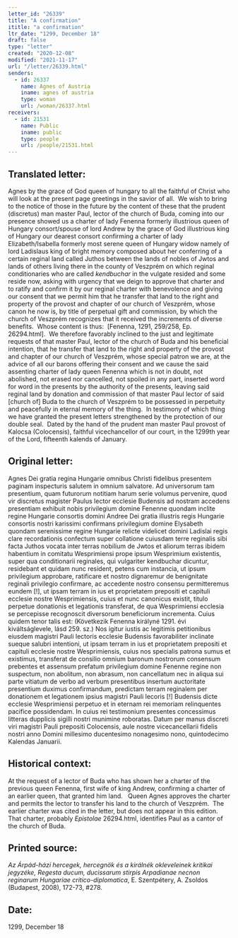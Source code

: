 ```yaml
---
letter_id: "26339"
title: "A confirmation"
ititle: "a confirmation"
ltr_date: "1299, December 18"
draft: false
type: "letter"
created: "2020-12-08"
modified: "2021-11-17"
url: "/letter/26339.html"
senders:
  - id: 26337
    name: Agnes of Austria
    iname: agnes of austria
    type: woman
    url: /woman/26337.html
receivers:
  - id: 21531
    name: Public
    iname: public
    type: people
    url: /people/21531.html
---
```

<h2> Translated letter:</h2><p>Agnes by the grace of God queen of hungary to all the faithful of Christ who will look at the present page greetings in the savior of all.&nbsp; We wish to bring to the notice of those in the future by the content of these that the prudent (discretus) man master Paul, lector of the church of Buda, coming into our presence showed us a charter of lady Fenenna formerly illustrious queen of Hungary consort/spouse of lord Andrew by the grace of God illustrious king of Hungary our dearest consort confirming a charter of lady Elizabeth/Isabella formerly most serene queen of Hungary widow namely of lord Ladislaus king of bright memory composed about her conferring of a certain reginal land called Juthos between the lands of nobles of Jwtos and lands of others living there in the county of Veszprém on which reginal conditionaries who are called <i>kendbuchar </i>in the vulgate resided and some reside now, asking with urgency that we deign to approve that charter and to ratify and confirm it by our reginal charter with benevolence and giving our consent that we permit him that he transfer that land to the right and property of the provost and chapter of our church of Veszprém, whose canon he now is, by title of perpetual gift and commission, by which the church of Veszprém recognizes that it received the increments of diverse benefits.&nbsp; Whose content is thus:&nbsp; [Fenenna, 1291, 259/258, Ep. 26294.html].&nbsp; We therefore favorably inclined to the just and legitimate requests of that master Paul, lector of the church of Buda and his beneficial intention, that he transfer that land to the right and property of the provost and chapter of our church of Veszprém, whose special patron we are, at the advice of all our barons offering their consent and we cause the said assenting charter of lady queen Fenenna which is not in doubt, not abolished, not erased nor cancelled, not spoiled in any part, inserted word for word in the presents by the authority of the presents, leaving said reginal land by donation and commission of that master Paul lector of said [church of] Buda to the church of Veszprém to be possessed in perpetuity and peacefully in eternal memory of the thing.&nbsp; In testimony of which thing we have granted the present letters strengthened by the protection of our double seal.&nbsp; Dated by the hand of the prudent man master Paul provost of Kalocsa (Colocensis), faithful vicechancellor of our court, in the 1299th year of the Lord, fifteenth kalends of January.</p><h2 class="mt-4"> Original letter:</h2><p>Agnes Dei gratia regina Hungarie omnibus Christi fidelibus presentem paginam inspecturis salutem in omnium salvatore. Ad universorum tam presentium, quam futurorum notitiam harum serie volumus pervenire, quod vir discretus magister Paulus lector ecclesie Budensis ad nostram accedens presentiam exhibuit nobis privilegium domine Fenenne quondam inclite regine Hungarie consortis domini Andree Dei gratia illustris regis Hungarie consortis nostri karissimi confirmans privilegium domine Elysabeth quondam serenissime regine Hungarie relicte videlicet domini Ladislai regis clare recordationis confectum super collatione cuiusdam terre reginalis sibi facta Juthos vocata inter terras nobilium de Jwtos et aliorum terras ibidem habentium in comitatu Wesprimiensi prope ipsum Wesprimium existentis, super qua conditionarii reginales, qui vulgariter kendbuchar dicuntur, residebant et quidam nunc resident, petens cum instancia, ut ipsum privilegium approbare, ratificare et nostro dignaremur de benignitate reginali privilegio confirmare, ac accedente nostro consensu permitteremus eundem [!], ut ipsam terram in ius et proprietatem prepositi et capituli ecclesie nostre Wesprimiensis, cuius et nunc canonicus existit, titulo perpetue donationis et legationis transferat, de qua Wesprimiensi ecclesia se percepisse recognoscit diversorum beneficiorum incrementa. Cuius quidem tenor talis est: (Következik Fenenna királyné 1291. évi kiváltságlevele, lásd 259. sz.) Nos igitur iustis ac legitimis petitionibus eiusdem magistri Pauli lectoris ecclesie Budensis favorabiliter inclinate sueque salubri intentioni, ut ipsam terram in ius et proprietatem prepositi et capituli ecclesie nostre Wesprimiensis, cuius nos specialis patrona sumus et existimus, transferat de consilio omnium baronum nostrorum consensum prebentes et assensum prefatum privilegium domine Fenenne regine non suspectum, non abolitum, non abrasum, non cancellatum nec in aliqua sui parte vitiatum de verbo ad verbum presentibus insertum auctoritate presentium duximus confirmandum, predictam terram reginalem per donationem et legationem ipsius magistri Pauli lecoris [!] Budensis dicte ecclesie Wesprimiensi perpetuo et in eternam rei memoriam relinquentes pacifice possidendam. In cuius rei testimonium presentes concessimus litteras dupplicis sigilli nostri munimine roboratas. Datum per manus discreti viri magistri Pauli prepositi Colocensis, aule nostre vicecancellarii fidelis nostri anno Domini millesimo ducentesimo nonagesimo nono, quintodecimo Kalendas Januarii.</p><h2 class="mt-4"> Historical context:</h2><p>At the request of a lector of Buda who has shown her a charter of the previous queen Fenenna, first wife of king Andrew, confirming a charter of an earlier queen, that granted him land.&nbsp; &nbsp;Queen Agnes approves the charter and permits the lector to transfer his land to the church of Veszprém.&nbsp; The earlier charter was cited in the letter, but does not appear in this edition.&nbsp; That charter, probably <i>Epistolae</i> 26294.html, identifies Paul as a cantor of the church of Buda.</p><h2 class="mt-4"> Printed source:</h2><p><i>Az Árpád-házi hercegek, hercegnök és a királnék okleveleinek kritikai jegyzéke, Regesta ducum, ducissarum stirpis Arpadianae necnon reginarum Hungariae critico-diplomatica</i>, E. Szentpétery, A. Zsoldos (Budapest, 2008), 172-73, #278.&nbsp;</p><h2 class="mt-4"> Date:</h2>1299, December 18